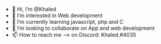 - 👋 Hi, I’m @Khaled
- 👀 I’m interested in Web development
- 🌱 I’m currently learning javascript, php and C
- 💞️ I’m looking to collaborate on App and web development
- 📫 How to reach me --> on Discord: Khaled.#4035

<!---
Kynhogat/Kynhogat is a ✨ special ✨ repository because its `README.md` (this file) appears on your GitHub profile.
You can click the Preview link to take a look at your changes.
--->
